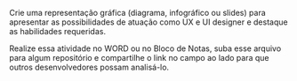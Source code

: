 Crie uma representação gráfica (diagrama, infográfico ou slides) para apresentar as possibilidades de atuação como UX e UI designer e destaque as habilidades requeridas.

Realize essa atividade no WORD ou no Bloco de Notas, suba esse arquivo para algum repositório e compartilhe o link no campo ao lado para que outros desenvolvedores possam analisá-lo.